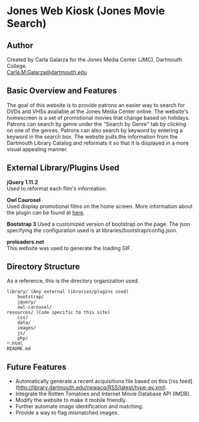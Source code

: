 Jones Web Kiosk (Jones Movie Search)
=====================================

Author
------
Created by Carla Galarza for the Jones Media Center (JMC), Dartmouth College.  
Carla.M.Galarza@dartmouth.edu

Basic Overview and Features
---------------------------
The goal of this website is to provide patrons an easier way to search for DVDs and VHSs available at the Jones Media Center online. The website's homescreen is a set of promotional movies that change based on holidays. Patrons can search by genre under the "Search by Genre" tab by clicking on one of the genres. Patrons can also search by keyword by entering a keyword in the search box. The website pulls the information from the Dartmouth Library Catalog and reformats it so that it is displayed in a more visual appealing manner.


External Library/Plugins Used
-----------------------------
**jQuery 1.11.2**  
Used to reformat each film's information.

**Owl Caurosel**  
Used display promotional films on the home screen. More information about the
plugin can be found at [here](http://www.owlgraphic.com/owlcarousel/).

**Bootstrap 3**
Used a customized version of bootstrap on the page. The json specifying
the configuration used is at libraries/bootstrap/config.json.

**preloaders.net**  
This website was used to generate the loading GIF.


Directory Structure
-------------------
As a reference, this is the directory organization used.
```
library/ (Any external libraries/plugins used)
    bootstrap/
    jquery/
    owl-carousel/
resources/ (Code specific to this site)
    css/
    data/
    images/
    js/
    php/
*.html
README.md
```

Future Features
---------------
* Automatically generate a recent acquisitions file based on this [rss feed] (http://library.dartmouth.edu/newacq/RSS/latest/type-av.xml).
* Integrate the Rotten Tomatoes and Internet Movie Database API (IMDB).
* Modify the website to make it mobile friendly.
* Further automate image identification and matching.
* Provide a way to flag mismatched images.
